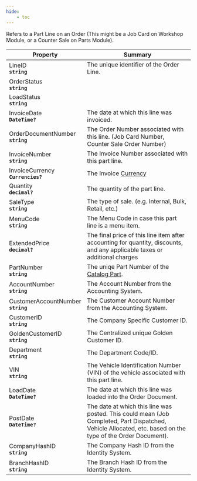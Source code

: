 ```yaml
---
hide:
    - toc
---
```

Refers to a Part Line on an Order (This might be a Job Card on Workshop Module, or a Counter Sale on Parts Module).

| Property | Summary |
|----------|---------|
| LineID <div><strong>``string``</strong></div> | The unique identifier of the Order Line. |
| OrderStatus <div><strong>``string``</strong></div> |  |
| LoadStatus <div><strong>``string``</strong></div> |  |
| InvoiceDate <div><strong>``DateTime?``</strong></div> | The date at which this line was invoiced. |
| OrderDocumentNumber <div><strong>``string``</strong></div> | The Order Number associated with this line. (Job Card Number, Counter Sale Order Number) |
| InvoiceNumber <div><strong>``string``</strong></div> | The Invoice Number associated with this part line. |
| InvoiceCurrency <div><strong>``Currencies?``</strong></div> | The Invoice [Currency](/generated/Models/Enums/Currencies.html) |
| Quantity <div><strong>``decimal?``</strong></div> | The quantity of the part line. |
| SaleType <div><strong>``string``</strong></div> | The type of sale. (e.g. Internal, Bulk, Retail, etc.) |
| MenuCode <div><strong>``string``</strong></div> | The Menu Code in case this part line is a menu item. |
| ExtendedPrice <div><strong>``decimal?``</strong></div> | The final price of this line item after accounting for quantity, discounts, and any applicable taxes or additional charges |
| PartNumber <div><strong>``string``</strong></div> | The uniqe Part Number of the [Catalog Part](/generated/Models/Part/CatalogPartModel.html). |
| AccountNumber <div><strong>``string``</strong></div> | The Account Number from the Accounting System. |
| CustomerAccountNumber <div><strong>``string``</strong></div> | The Customer Account Number from the Accounting System. |
| CustomerID <div><strong>``string``</strong></div> | The Company Specific Customer ID. |
| GoldenCustomerID <div><strong>``string``</strong></div> | The Centralized unique Golden Customer ID. |
| Department <div><strong>``string``</strong></div> | The Department Code/ID. |
| VIN <div><strong>``string``</strong></div> | The Vehicle Identification Number (VIN) of the vehicle associated with this part line. |
| LoadDate <div><strong>``DateTime?``</strong></div> | The date at which this line was loaded into the Order Document. |
| PostDate <div><strong>``DateTime?``</strong></div> | The date at which this line was posted. This could mean (Job Completed, Part Dispatched, Vehicle Allocated, etc. based on the type of the Order Document). |
| CompanyHashID <div><strong>``string``</strong></div> | The Company Hash ID from the Identity System. |
| BranchHashID <div><strong>``string``</strong></div> | The Branch Hash ID from the Identity System. |

